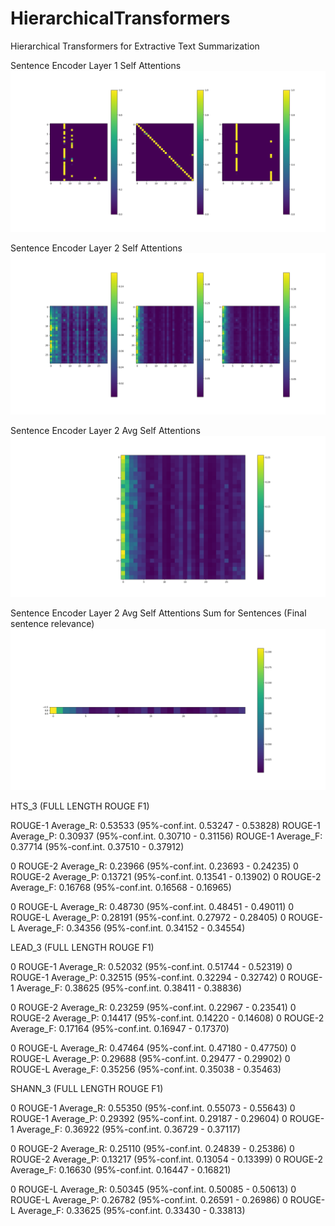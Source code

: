 # HierarchicalTransformers
Hierarchical Transformers for Extractive Text Summarization

Sentence Encoder Layer 1 Self Attentions
![alt text](https://github.com/jogonba2/HierarchicalTransformers/blob/master/SentenceAttention-Layer1.PNG)

Sentence Encoder Layer 2 Self Attentions
![alt text](https://github.com/jogonba2/HierarchicalTransformers/blob/master/SentenceAttention-Layer2.PNG)

Sentence Encoder Layer 2 Avg Self Attentions
![alt text](https://github.com/jogonba2/HierarchicalTransformers/blob/master/AvgHeadAttention-Layer2.png)


Sentence Encoder Layer 2 Avg Self Attentions Sum for Sentences (Final sentence relevance)
![alt text](https://github.com/jogonba2/HierarchicalTransformers/blob/master/SumSentenceAvgHeadAttention-Layer2.png)



HTS_3 (FULL LENGTH ROUGE F1)

ROUGE-1 Average_R: 0.53533 (95%-conf.int. 0.53247 - 0.53828)
ROUGE-1 Average_P: 0.30937 (95%-conf.int. 0.30710 - 0.31156)
ROUGE-1 Average_F: 0.37714 (95%-conf.int. 0.37510 - 0.37912)

0 ROUGE-2 Average_R: 0.23966 (95%-conf.int. 0.23693 - 0.24235)
0 ROUGE-2 Average_P: 0.13721 (95%-conf.int. 0.13541 - 0.13902)
0 ROUGE-2 Average_F: 0.16768 (95%-conf.int. 0.16568 - 0.16965)

0 ROUGE-L Average_R: 0.48730 (95%-conf.int. 0.48451 - 0.49011)
0 ROUGE-L Average_P: 0.28191 (95%-conf.int. 0.27972 - 0.28405)
0 ROUGE-L Average_F: 0.34356 (95%-conf.int. 0.34152 - 0.34554)

LEAD_3 (FULL LENGTH ROUGE F1)


0 ROUGE-1 Average_R: 0.52032 (95%-conf.int. 0.51744 - 0.52319)
0 ROUGE-1 Average_P: 0.32515 (95%-conf.int. 0.32294 - 0.32742)
0 ROUGE-1 Average_F: 0.38625 (95%-conf.int. 0.38411 - 0.38836)

0 ROUGE-2 Average_R: 0.23259 (95%-conf.int. 0.22967 - 0.23541)
0 ROUGE-2 Average_P: 0.14417 (95%-conf.int. 0.14220 - 0.14608)
0 ROUGE-2 Average_F: 0.17164 (95%-conf.int. 0.16947 - 0.17370)

0 ROUGE-L Average_R: 0.47464 (95%-conf.int. 0.47180 - 0.47750)
0 ROUGE-L Average_P: 0.29688 (95%-conf.int. 0.29477 - 0.29902)
0 ROUGE-L Average_F: 0.35256 (95%-conf.int. 0.35038 - 0.35463)


SHANN_3 (FULL LENGTH ROUGE F1)


0 ROUGE-1 Average_R: 0.55350 (95%-conf.int. 0.55073 - 0.55643)
0 ROUGE-1 Average_P: 0.29392 (95%-conf.int. 0.29187 - 0.29604)
0 ROUGE-1 Average_F: 0.36922 (95%-conf.int. 0.36729 - 0.37117)

0 ROUGE-2 Average_R: 0.25110 (95%-conf.int. 0.24839 - 0.25386)
0 ROUGE-2 Average_P: 0.13217 (95%-conf.int. 0.13054 - 0.13399)
0 ROUGE-2 Average_F: 0.16630 (95%-conf.int. 0.16447 - 0.16821)

0 ROUGE-L Average_R: 0.50345 (95%-conf.int. 0.50085 - 0.50613)
0 ROUGE-L Average_P: 0.26782 (95%-conf.int. 0.26591 - 0.26986)
0 ROUGE-L Average_F: 0.33625 (95%-conf.int. 0.33430 - 0.33813)
